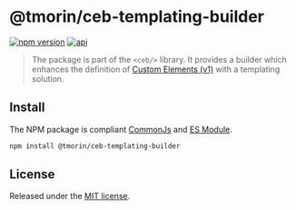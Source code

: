 # @tmorin/ceb-templating-builder

[![npm version](https://badge.fury.io/js/%40tmorin%2Fceb-templating-builder.svg)](https://badge.fury.io/js/%40tmorin%2Fceb-templating-builder)
[![api](https://img.shields.io/badge/-api-informational.svg)](https://tmorin.github.io/ceb/api/modules/_tmorin_ceb_templating_builder.html)

> The package is part of the `<ceb/>` library.
> It provides a builder which enhances the definition of [Custom Elements (v1)] with a templating solution.

## Install

The NPM package is compliant [CommonJs](https://flaviocopes.com/commonjs) and [ES Module](https://flaviocopes.com/es-modules).

```bash
npm install @tmorin/ceb-templating-builder
```

## License

Released under the [MIT license].

[Custom Elements (v1)]: https://html.spec.whatwg.org/multipage/custom-elements.html
[MIT license]: http://opensource.org/licenses/MIT
